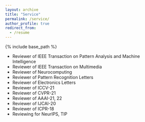 ```yaml
---
layout: archive
title: "Service"
permalink: /service/
author_profile: true
redirect_from:
  - /resume
---
```


{% include base_path %}

* Reviewer of IEEE Transaction on Pattern Analysis and Machine Intelligence
* Reviewer of IEEE Transaction on Multimedia
* Reviewer of Neurocomputing
* Reviewer of Pattern Recognition Letters
* Reviewer of Electronics Letters
* Reviewer of ICCV-21
* Reviewer of CVPR-21
* Reviewer of AAAI-21, 22
* Reviewer of IJCAI-20
* Reviewer of ICPR-18
* Reviewing for NeurIPS, TIP